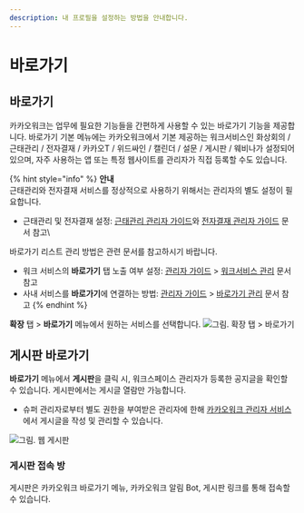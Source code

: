 ```yaml
---
description: 내 프로필을 설정하는 방법을 안내합니다.
---
```


# 바로가기

## 바로가기

카카오워크는 업무에 필요한 기능들을 간편하게 사용할 수 있는 바로가기 기능을 제공합니다. 바로가기 기본 메뉴에는 카카오워크에서 기본 제공하는 워크서비스인 화상회의 / 근태관리 / 전자결재 / 카카오T / 위드싸인 / 캘린더 / 설문 / 게시판 / 웨비나가 설정되어있으며, 자주 사용하는 앱 또는 특정 웹사이트를 관리자가 직접 등록할 수도 있습니다.

{% hint style="info" %}
**안내**\
근태관리와 전자결재 서비스를 정상적으로 사용하기 위해서는 관리자의 별도 설정이 필요합니다.

* 근태관리 및 전자결재 설정: [근태관리 관리자 가이드](https://workservice.oopy.io/schedule-admin)와 [전자결재 관리자 가이드](https://workservice.oopy.io/approval-admin) 문서 참고\


바로가기 리스트 관리 방법은 관련 문서를 참고하시기 바랍니다.

* 워크 서비스의 **바로가기** 탭 노출 여부 설정: [관리자 가이드](https://kakaowork.oopy.io/admin) > [워크서비스 관리](https://kakaowork.oopy.io/admin/workservice) 문서 참고
* 사내 서비스를 **바로가기**에 연결하는 방법: [관리자 가이드](https://kakaowork.oopy.io/admin) > [바로가기 관리](https://kakaowork.oopy.io/admin/shortcut) 문서 참고
{% endhint %}

**확장** 탭 > **바로가기** 메뉴에서 원하는 서비스를 선택합니다. ![그림. 확장 탭 > 바로가기](https://s3-us-west-2.amazonaws.com/secure.notion-static.com/4bcca34b-04b3-4901-9e3a-e973712f2e88/%ED%99%95%EC%9E%A5\_%ED%83%AD\_\_\_%EB%B0%94%EB%A1%9C%EA%B0%80%EA%B8%B0\_\(1\).png)

## 게시판 바로가기

**바로가기** 메뉴에서 **게시판**을 클릭 시, 워크스페이스 관리자가 등록한 공지글을 확인할 수 있습니다. 게시판에서는 게시글 열람만 가능합니다.

* 슈퍼 관리자로부터 별도 권한을 부여받은 관리자에 한해 [카카오워크 관리자 서비스](https://admin.kakaowork.com/)에서 게시글을 작성 및 관리할 수 있습니다.

![그림. 웹 게시판](https://s3-us-west-2.amazonaws.com/secure.notion-static.com/503e3759-7dbb-457c-a482-0e9af89c8e66/%EC%9B%B9\_%EA%B2%8C%EC%8B%9C%ED%8C%90.png)

### 게시판 접속 방

게시판은 카카오워크 바로가기 메뉴, 카카오워크 알림 Bot, 게시판 링크를 통해 접속할 수 있습니다.
